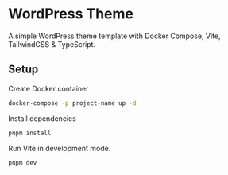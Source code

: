 # WordPress Theme

A simple WordPress theme template with Docker Compose, Vite, TailwindCSS & TypeScript.

## Setup

Create Docker container

```sh
docker-compose -p project-name up -d
```

Install dependencies

```sh
pnpm install
```

Run Vite in development mode.

```sh
pnpm dev
```
